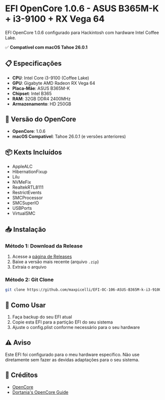 # EFI OpenCore 1.0.6 - ASUS B365M-K + i3-9100 + RX Vega 64

EFI OpenCore 1.0.6 configurado para Hackintosh com hardware Intel Coffee Lake.

✅ **Compatível com macOS Tahoe 26.0.1**

## 📋 Especificações

- **CPU**: Intel Core i3-9100 (Coffee Lake)
- **GPU**: Gigabyte AMD Radeon RX Vega 64
- **Placa-Mãe**: ASUS B365M-K
- **Chipset**: Intel B365
- **RAM**: 32GB DDR4 2400MHz
- **Armazenamento**: HD 250GB

## 🔧 Versão do OpenCore

- **OpenCore**: 1.0.6
- **macOS Compatível**: Tahoe 26.0.1 (e versões anteriores)

## 📦 Kexts Incluídos

- AppleALC
- HibernationFixup
- Lilu
- NVMeFix
- RealtekRTL8111
- RestrictEvents
- SMCProcessor
- SMCSuperIO
- USBPorts
- VirtualSMC

## 📥 Instalação

### Método 1: Download da Release

1. Acesse a [página de Releases](https://github.com/maxpicelli/EFI-OC-106-ASUS-B365M-k-i3-9100-RX64Vega/releases)
2. Baixe a versão mais recente (arquivo `.zip`)
3. Extraia o arquivo

### Método 2: Git Clone

```bash
git clone https://github.com/maxpicelli/EFI-OC-106-ASUS-B365M-k-i3-9100-RX64Vega.git
```

## 🚀 Como Usar

1. Faça backup do seu EFI atual
2. Copie esta EFI para a partição EFI do seu sistema
3. Ajuste o config.plist conforme necessário para o seu hardware

## ⚠️ Aviso

Este EFI foi configurado para o meu hardware específico. Não use diretamente sem fazer as devidas adaptações para o seu sistema.

## 📝 Créditos

- [OpenCore](https://github.com/acidanthera/OpenCorePkg)
- [Dortania's OpenCore Guide](https://dortania.github.io/OpenCore-Install-Guide/)

